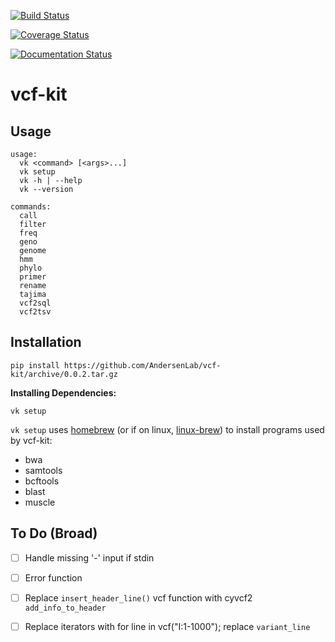 [![Build Status](https://travis-ci.org/AndersenLab/vcf-kit.svg?branch=master)](https://travis-ci.org/AndersenLab/vcf-kit)

[![Coverage Status](https://coveralls.io/repos/github/AndersenLab/vcf-kit/badge.svg?branch=master)](https://coveralls.io/github/AndersenLab/vcf-kit?branch=master)

[![Documentation Status](https://readthedocs.org/projects/vcf-kit/badge/?version=latest)](http://vcf-kit.readthedocs.io/en/latest/?badge=latest)
         

vcf-kit
===========

## Usage

```
usage:
  vk <command> [<args>...] 
  vk setup
  vk -h | --help
  vk --version

commands:
  call
  filter
  freq
  geno
  genome
  hmm
  phylo
  primer
  rename
  tajima
  vcf2sql
  vcf2tsv
```

## Installation

```
pip install https://github.com/AndersenLab/vcf-kit/archive/0.0.2.tar.gz
```

__Installing Dependencies:__

```
vk setup
```

`vk setup` uses [homebrew](http://brew.sh/) (or if on linux, [linux-brew](http://linuxbrew.sh/)) to install programs used by vcf-kit:

* bwa
* samtools
* bcftools
* blast
* muscle

## To Do (Broad)

* [ ] Handle missing '-' input if stdin
* [ ] Error function 
* [ ] Replace `insert_header_line()` vcf function with cyvcf2 `add_info_to_header`
* [ ] Replace iterators with for line in vcf("I:1-1000"); replace `variant_line`

